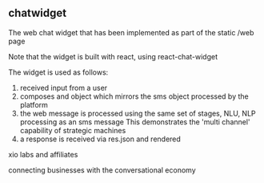 
## chatwidget

The web chat widget that has been implemented as part of the static /web page

Note that the widget is built with react, using react-chat-widget

The widget is used as follows:

1. received input from a user
2. composes and object which mirrors the sms object processed by the platform
3. the web message is processed using the same set of stages, NLU, NLP processing as an sms message
   This demonstrates the 'multi channel' capability of strategic machines
4. a response is received via res.json and rendered

xio labs and affiliates

connecting businesses with the conversational economy
